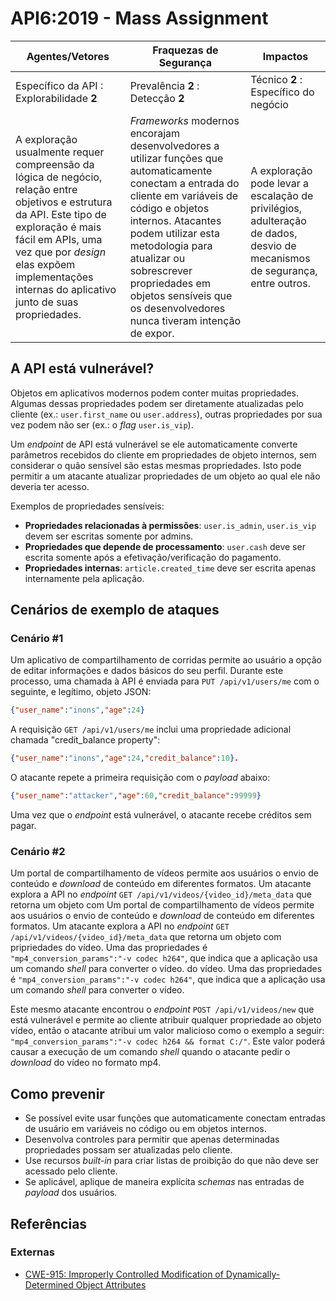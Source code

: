 API6:2019 - Mass Assignment
===========================

| Agentes/Vetores | Fraquezas de Segurança | Impactos |
| - | - | - |
| Específico da API : Explorabilidade **2** | Prevalência **2** : Detecção **2** | Técnico **2** : Específico do negócio |
| A exploração usualmente requer compreensão da lógica de negócio, relação entre objetivos e estrutura da API. Este tipo de exploração é mais fácil em APIs, uma vez que por *design* elas expõem implementações internas do aplicativo junto de suas propriedades. | *Frameworks* modernos encorajam desenvolvedores a utilizar funções que automaticamente conectam a entrada do cliente em variáveis de código e objetos internos. Atacantes podem utilizar esta metodologia para atualizar ou sobrescrever propriedades em objetos sensíveis que os desenvolvedores nunca tiveram intenção de expor. | A exploração pode levar a escalação de privilégios, adulteração de dados, desvio de mecanismos de segurança, entre outros. |

## A API está vulnerável?

Objetos em aplicativos modernos podem conter muitas propriedades. Algumas dessas propriedades podem ser diretamente atualizadas pelo cliente (ex.: `user.first_name` ou `user.address`), outras propriedades por sua vez podem não ser (ex.: o *flag* `user.is_vip`).

Um *endpoint* de API está vulnerável se ele automaticamente converte parâmetros recebidos do cliente em propriedades de objeto internos, sem considerar o quão sensível são estas mesmas propriedades. Isto pode permitir a um atacante atualizar propriedades de um objeto ao qual ele não deveria ter acesso.

Exemplos de propriedades sensíveis:

* **Propriedades relacionadas à permissões**: `user.is_admin`, `user.is_vip` devem ser escritas somente por admins.
* **Propriedades que depende de processamento**: `user.cash` deve ser escrita somente após a efetivação/verificação do pagamento.
* **Propriedades internas**: `article.created_time` deve ser escrita apenas internamente pela aplicação.

## Cenários de exemplo de ataques

### Cenário #1

Um aplicativo de compartilhamento de corridas permite ao usuário a opção de editar informações e dados básicos do seu perfil. Durante este processo, uma chamada à API é enviada para `PUT /api/v1/users/me` com o seguinte, e legítimo, objeto JSON:

```json
{"user_name":"inons","age":24}
```
A requisição `GET /api/v1/users/me` inclui uma propriedade adicional chamada "credit_balance property":

```json
{"user_name":"inons","age":24,"credit_balance":10}.
```
O atacante repete a primeira requisição com o *payload* abaixo:

```json
{"user_name":"attacker","age":60,"credit_balance":99999}
```

Uma vez que o *endpoint* está vulnerável, o atacante recebe créditos sem pagar.

### Cenário #2

Um portal de compartilhamento de vídeos permite aos usuários o envio de conteúdo e *download* de conteúdo em diferentes formatos. Um atacante explora a API no *endpoint* `GET /api/v1/videos/{video_id}/meta_data` que retorna um objeto com Um portal de compartilhamento de vídeos permite aos usuários o envio de conteúdo e *download* de conteúdo em diferentes formatos. Um atacante explora a API no *endpoint* `GET /api/v1/videos/{video_id}/meta_data` que retorna um objeto com pripriedades do vídeo. Uma das propriedades é `"mp4_conversion_params":"-v codec h264"`, que indica que a aplicação usa um comando *shell* para converter o vídeo.
 do vídeo. Uma das propriedades é `"mp4_conversion_params":"-v codec h264"`, que indica que a aplicação usa um comando *shell* para converter o vídeo.

Este mesmo atacante encontrou o *endpoint* `POST /api/v1/videos/new` que está vulnerável e permite ao cliente atribuir qualquer propriedade ao objeto vídeo, então o atacante atribui um valor malicioso como o exemplo a seguir: `"mp4_conversion_params":"-v codec h264 && format C:/"`. Este valor poderá causar a execução de um comando *shell* quando o atacante pedir o *download* do vídeo no formato mp4.

## Como prevenir

* Se possível evite usar funções que automaticamente conectam entradas de usuário em variáveis no código ou em objetos internos.
* Desenvolva controles para permitir que apenas determinadas propriedades possam ser atualizadas pelo cliente.
* Use recursos *built-in* para criar listas de proibição do que não deve ser acessado pelo cliente.
* Se aplicável, aplique de maneira explícita *schemas* nas entradas de *payload* dos usuários.

## Referências

### Externas

* [CWE-915: Improperly Controlled Modification of Dynamically-Determined Object Attributes][1]

[1]: https://cwe.mitre.org/data/definitions/915.html
